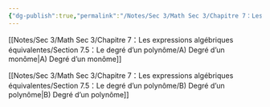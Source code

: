 ```yaml
---
{"dg-publish":true,"permalink":"/Notes/Sec 3/Math Sec 3/Chapitre 7：Les expressions algébriques équivalentes/Section 7.5：Le degré d’un polynôme/"}
---
```



[[Notes/Sec 3/Math Sec 3/Chapitre 7：Les expressions algébriques équivalentes/Section 7.5：Le degré d’un polynôme/A) Degré d’un monôme\|A) Degré d’un monôme]]

[[Notes/Sec 3/Math Sec 3/Chapitre 7：Les expressions algébriques équivalentes/Section 7.5：Le degré d’un polynôme/B) Degré d’un polynôme\|B) Degré d’un polynôme]]